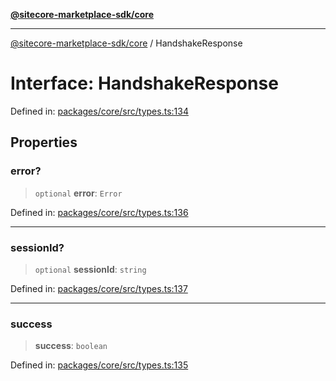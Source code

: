 [**@sitecore-marketplace-sdk/core**](../README.md)

***

[@sitecore-marketplace-sdk/core](../README.md) / HandshakeResponse

# Interface: HandshakeResponse

Defined in: [packages/core/src/types.ts:134](https://github.com/Sitecore/sitecore-marketplace-sdk/blob/4fddef1575854206bbf02ee3cfbdeb66bb2ec8a6/packages/core/src/types.ts#L134)

## Properties

### error?

> `optional` **error**: `Error`

Defined in: [packages/core/src/types.ts:136](https://github.com/Sitecore/sitecore-marketplace-sdk/blob/4fddef1575854206bbf02ee3cfbdeb66bb2ec8a6/packages/core/src/types.ts#L136)

***

### sessionId?

> `optional` **sessionId**: `string`

Defined in: [packages/core/src/types.ts:137](https://github.com/Sitecore/sitecore-marketplace-sdk/blob/4fddef1575854206bbf02ee3cfbdeb66bb2ec8a6/packages/core/src/types.ts#L137)

***

### success

> **success**: `boolean`

Defined in: [packages/core/src/types.ts:135](https://github.com/Sitecore/sitecore-marketplace-sdk/blob/4fddef1575854206bbf02ee3cfbdeb66bb2ec8a6/packages/core/src/types.ts#L135)
